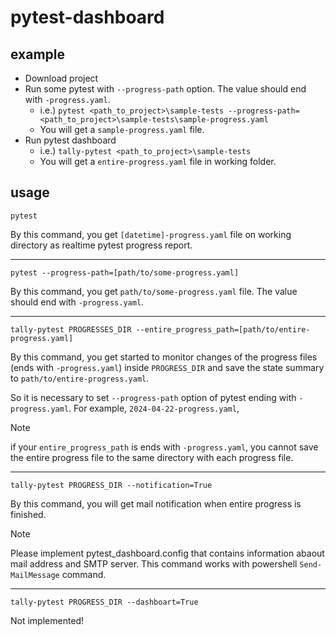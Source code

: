 # pytest-dashboard

## example
- Download project
- Run some pytest with `--progress-path` option. The value should end with `-progress.yaml`.
    - i.e.) `pytest <path_to_project>\sample-tests --progress-path=<path_to_project>\sample-tests\sample-progress.yaml`
    - You will get a `sample-progress.yaml` file.
- Run pytest dashboard
    - i.e.) `tally-pytest <path_to_project>\sample-tests`
    - You will get a `entire-progress.yaml` file in working folder.

## usage
`pytest`

By this command, you get `[datetime]-progress.yaml` file on working directory as realtime pytest progress report.

---

`pytest --progress-path=[path/to/some-progress.yaml]`

By this command, you get `path/to/some-progress.yaml` file.
The value should end with `-progress.yaml`.

---

`tally-pytest PROGRESSES_DIR --entire_progress_path=[path/to/entire-progress.yaml]`

By this command, you get started to monitor changes of
the progress files (ends with `-progress.yaml`)
inside `PROGRESS_DIR` and save the state summary
to `path/to/entire-progress.yaml`.

So it is necessary to set `--progress-path` option of pytest
ending with `-progress.yaml`.
For example, `2024-04-22-progress.yaml`,

> [!NOTE]
> if your `entire_progress_path` is ends with `-progress.yaml`,
> you cannot save the entire progress file to
> the same directory with each progress file.

---

`tally-pytest PROGRESS_DIR --notification=True`

By this command, you will get mail notification when entire progress is finished.
> [!NOTE]
> Please implement pytest_dashboard.config
> that contains information abaout mail address and SMTP server.
> This command works with powershell `Send-MailMessage` command.

---

`tally-pytest PROGRESS_DIR --dashboart=True`

Not implemented!
